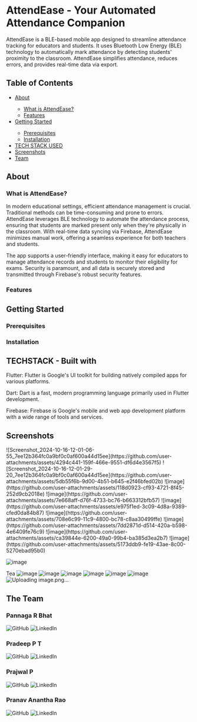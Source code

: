 # AttendEase - Your Automated Attendance Companion
AttendEase is a BLE-based mobile app designed to streamline attendance tracking for educators and students. It uses Bluetooth Low Energy (BLE) technology to automatically mark attendance by detecting students' proximity to the classroom. AttendEase simplifies attendance, reduces errors, and provides real-time data via export.

<h2>Table of Contents</h2>
<ul>
  <li> <a href = "#About"> About </a></li>
  <ul>
   <li><a href="#wa"> What is AttendEase? </a></li> 
   <li><a href=""> Features </a></li> 
  </ul>
  <li> <a href = "#getting_started"> Getting Started </a></li>
  <ul>
   <li><a href="#prerequisites"> Prerequisites </a></li> 
   <li><a href="#installation"> Installation </a></li> 
  </ul>
  <li> <a href = "#tech_used"> TECH STACK USED </a></li>
  <li> <a href = "#screenshots"> Screenshots </a></li>
  <li> <a href = "#team"> Team </a></li>
</ul>

<section id = "About">
  <h2> About </h2>
  <h3 id = "wa"> What is AttendEase? </h3>
    In modern educational settings, efficient attendance management is crucial. Traditional methods can be time-consuming and prone to errors. AttendEase leverages BLE technology to automate the attendance process, ensuring that students are marked present only when they're physically in the classroom. With real-time data syncing via Firebase, AttendEase minimizes manual work, offering a seamless experience for both teachers and students.

  The app supports a user-friendly interface, making it easy for educators to manage attendance records and students to monitor their eligibility for exams. Security is paramount, and all data is securely stored and transmitted through Firebase's robust security features.

  <h3 id = "features"> Features </h3>
  
</section>

<section id = "getting_started">
  <h2> Getting Started </h2>
  <h3 id = "prerequisites"> Prerequisites </h3>
  
  <h3 id = "installation"> Installation </h3>
</section>


<section id = "tech_used">
  <h2> TECHSTACK - Built with </h2>
  
  Flutter: Flutter is Google's UI toolkit for building natively compiled apps for various platforms.
  
  Dart: Dart is a fast, modern programming language primarily used in Flutter development.
  
  Firebase: Firebase is Google's mobile and web app development platform with a wide range of tools and services.
</section>


<section id = "screenshots">
  <h2> Screenshots </h2>
  ![Screenshot_2024-10-16-12-01-06-55_7ee12b364fc0a9bf0c0af600a44d15ee](https://github.com/user-attachments/assets/4294c441-159f-466e-9551-df6d4e3567f5)
  ![Screenshot_2024-10-16-12-01-29-20_7ee12b364fc0a9bf0c0af600a44d15ee](https://github.com/user-attachments/assets/5db55f6b-9d00-4b51-b645-e2f46bfed02b)
  ![image](https://github.com/user-attachments/assets/118d0923-cf93-4721-8f45-252d9cb2018e)
  ![image](https://github.com/user-attachments/assets/7e668aff-d76f-4733-bc76-b663312bfb57)
  ![image](https://github.com/user-attachments/assets/e975f1ed-3c09-4d8a-9389-cfed0da84b87)
  ![image](https://github.com/user-attachments/assets/708e6c99-11c9-4800-bc78-c8aa30499ffe)
  ![image](https://github.com/user-attachments/assets/7dd2871d-d514-420a-b598-4e6409fe76c9)
  ![image](https://github.com/user-attachments/assets/ca39844e-6200-49a0-99b4-ba385d3ea2b7)
  ![image](https://github.com/user-attachments/assets/5173ddb9-fe19-43ae-8c00-5270ebad95b0)

![image](https://github.com/user-attachments/assets/822b62bf-d9e7-406a-bdaa-c0c79cb1b348)


Tea
![image](https://github.com/user-attachments/assets/d10799fd-dd69-4fd0-aaad-3b4b3c7ac356)
![image](https://github.com/user-attachments/assets/ea3a94c1-06f3-4284-8120-acc6306e59a1)
![image](https://github.com/user-attachments/assets/7b32a888-33fc-4fda-abe9-24c1e7ce35b8)
![image](https://github.com/user-attachments/assets/6543c660-3376-4f0a-8f09-49a225d824df)
![image](https://github.com/user-attachments/assets/2a588040-9152-42af-b05e-0e4c831863ff)
![image](https://github.com/user-attachments/assets/0bb538c1-9372-47a1-be10-dae311ebf8f5)
![Uploading image.png…]()

</section>



<section id = "team">
  <h2> The Team </h2>
  <h3> Pannaga R Bhat </h3>
<p align="left">
  <a href="https://github.com/pannaga-rj" style="text-decoration: none;" target="_blank" rel="nofollow">
    <img src="https://img.shields.io/badge/GitHub-black?style=flat&logo=github" alt="GitHub" style="max-width: 100%;">
  </a>
  <a href="www.linkedin.com/in/pannaga-r-bhat-ba8bb6289" style="text-decoration: none;" target="_blank">
    <img src="https://img.shields.io/badge/LinkedIn-blue?style=flat&logo=linkedin" alt="LinkedIn" />
  </a>
</p>

<h3> Pradeep P T </h3>
<p align="left">
  <a href="" style="text-decoration: none;" target="_blank">
    <img src="https://img.shields.io/badge/GitHub-black?style=flat&logo=github" alt="GitHub" />
  </a>
  <a href="" style="text-decoration: none;" target="_blank">
    <img src="https://img.shields.io/badge/LinkedIn-blue?style=flat&logo=linkedin" alt="LinkedIn" />
  </a>
</p>

<h3> Prajwal P </h3>
<p align="left">
  <a href="" style="text-decoration: none;" target="_blank">
    <img src="https://img.shields.io/badge/GitHub-black?style=flat&logo=github" alt="GitHub" />
  </a>
  <a href="" style="text-decoration: none;" target="_blank">
    <img src="https://img.shields.io/badge/LinkedIn-blue?style=flat&logo=linkedin" alt="LinkedIn" />
  </a>
</p>

<h3> Pranav Anantha Rao </h3>
<p align="left">
  <a href="" style="text-decoration: none;" target="_blank">
    <img src="https://img.shields.io/badge/GitHub-black?style=flat&logo=github" alt="GitHub" />
  </a>
  <a href="" style="text-decoration: none;" target="_blank">
    <img src="https://img.shields.io/badge/LinkedIn-blue?style=flat&logo=linkedin" alt="LinkedIn" />
  </a>
</p>
</section>



